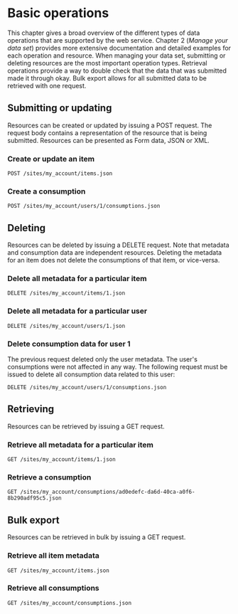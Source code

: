# Basic operations
This chapter gives a broad overview of the different types of data operations that are supported by the web service. Chapter 2 (_Manage your data set_) provides more extensive documentation and detailed examples for each operation and resource. When managing your data set, submitting or deleting resources are the most important operation types. Retrieval operations provide a way to double check that the data that was submitted made it through okay. Bulk export allows for all submitted data to be retrieved with one request.

## Submitting or updating
Resources can be created or updated by issuing a POST request. The request body contains a representation of the resource that is being submitted. Resources can be presented as Form data, JSON or XML.

### Create or update an item

	POST /sites/my_account/items.json

### Create a consumption

	POST /sites/my_account/users/1/consumptions.json

## Deleting
Resources can be deleted by issuing a DELETE request. Note that metadata and consumption data are independent resources. Deleting the metadata for an item does not delete the consumptions of that item, or vice-versa.

### Delete all metadata for a particular item

	DELETE /sites/my_account/items/1.json

### Delete all metadata for a particular user

	DELETE /sites/my_account/users/1.json

### Delete consumption data for user 1
The previous request deleted only the user metadata. The user's consumptions were not affected in any way. The following request must be issued to delete all consumption data related to this user:

	DELETE /sites/my_account/users/1/consumptions.json

## Retrieving
Resources can be retrieved by issuing a GET request.

### Retrieve all metadata for a particular item

	GET /sites/my_account/items/1.json

### Retrieve a consumption

	GET /sites/my_account/consumptions/ad0edefc-da6d-40ca-a0f6-8b290adf95c5.json

## Bulk export
Resources can be retrieved in bulk by issuing a GET request.

### Retrieve all item metadata

	GET /sites/my_account/items.json

### Retrieve all consumptions

	GET /sites/my_account/consumptions.json